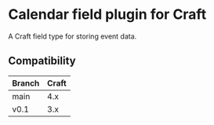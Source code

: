 # Calendar field plugin for Craft

A Craft field type for storing event data.


## Compatibility

| Branch | Craft |
|--------|-------|
| main   | 4.x   |
| v0.1   | 3.x   |
